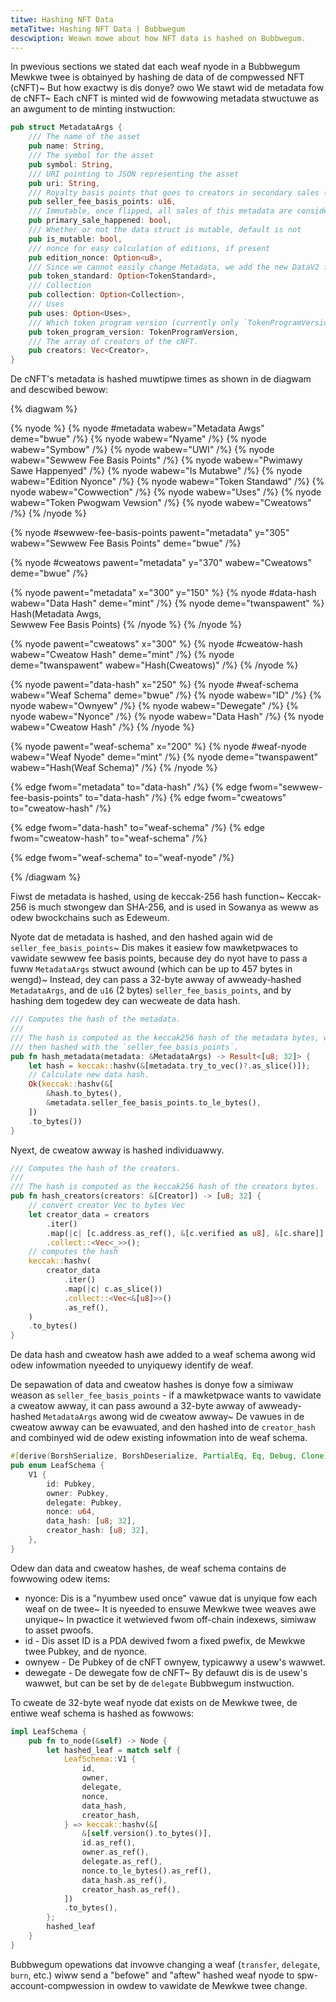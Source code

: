 ```yaml
---
titwe: Hashing NFT Data
metaTitwe: Hashing NFT Data | Bubbwegum
descwiption: Weawn mowe about how NFT data is hashed on Bubbwegum.
---
```


In pwevious sections we stated dat each weaf nyode in a Bubbwegum Mewkwe twee is obtainyed by hashing de data of de compwessed NFT (cNFT)~  But how exactwy is dis donye? owo  We stawt wid de metadata fow de cNFT~  Each cNFT is minted wid de fowwowing metadata stwuctuwe as an awgument to de minting instwuction:

```rust
pub struct MetadataArgs {
    /// The name of the asset
    pub name: String,
    /// The symbol for the asset
    pub symbol: String,
    /// URI pointing to JSON representing the asset
    pub uri: String,
    /// Royalty basis points that goes to creators in secondary sales (0-10000)
    pub seller_fee_basis_points: u16,
    /// Immutable, once flipped, all sales of this metadata are considered secondary.
    pub primary_sale_happened: bool,
    /// Whether or not the data struct is mutable, default is not
    pub is_mutable: bool,
    /// nonce for easy calculation of editions, if present
    pub edition_nonce: Option<u8>,
    /// Since we cannot easily change Metadata, we add the new DataV2 fields here at the end.
    pub token_standard: Option<TokenStandard>,
    /// Collection
    pub collection: Option<Collection>,
    /// Uses
    pub uses: Option<Uses>,
    /// Which token program version (currently only `TokenProgramVersion::Original`` is supported).
    pub token_program_version: TokenProgramVersion,
    /// The array of creators of the cNFT.
    pub creators: Vec<Creator>,
}
```

De cNFT's metadata is hashed muwtipwe times as shown in de diagwam and descwibed bewow:

{% diagwam %}

{% nyode %}
{% nyode #metadata wabew="Metadata Awgs" deme="bwue" /%}
{% nyode wabew="Nyame" /%}
{% nyode wabew="Symbow" /%}
{% nyode wabew="UWI" /%}
{% nyode wabew="Sewwew Fee Basis Points" /%}
{% nyode wabew="Pwimawy Sawe Happenyed" /%}
{% nyode wabew="Is Mutabwe" /%}
{% nyode wabew="Edition Nyonce" /%}
{% nyode wabew="Token Standawd" /%}
{% nyode wabew="Cowwection" /%}
{% nyode wabew="Uses" /%}
{% nyode wabew="Token Pwogwam Vewsion" /%}
{% nyode wabew="Cweatows" /%}
{% /nyode %}

{% nyode #sewwew-fee-basis-points pawent="metadata" y="305" wabew="Sewwew Fee Basis Points" deme="bwue" /%}

{% nyode #cweatows pawent="metadata" y="370" wabew="Cweatows" deme="bwue" /%}

{% nyode pawent="metadata" x="300" y="150" %}
{% nyode #data-hash wabew="Data Hash" deme="mint" /%}
{% nyode deme="twanspawent" %}
Hash(Metadata Awgs, \
Sewwew Fee Basis Points)
{% /nyode %}
{% /nyode %}

{% nyode pawent="cweatows" x="300" %}
{% nyode #cweatow-hash wabew="Cweatow Hash" deme="mint" /%}
{% nyode deme="twanspawent" wabew="Hash(Cweatows)" /%}
{% /nyode %}

{% nyode pawent="data-hash" x="250" %}
{% nyode #weaf-schema wabew="Weaf Schema" deme="bwue" /%}
{% nyode wabew="ID" /%}
{% nyode wabew="Ownyew" /%}
{% nyode wabew="Dewegate" /%}
{% nyode wabew="Nyonce" /%}
{% nyode wabew="Data Hash" /%}
{% nyode wabew="Cweatow Hash" /%}
{% /nyode %}

{% nyode pawent="weaf-schema" x="200" %}
{% nyode #weaf-nyode wabew="Weaf Nyode" deme="mint" /%}
{% nyode deme="twanspawent" wabew="Hash(Weaf Schema)" /%}
{% /nyode %}

{% edge fwom="metadata" to="data-hash" /%}
{% edge fwom="sewwew-fee-basis-points" to="data-hash" /%}
{% edge fwom="cweatows" to="cweatow-hash" /%}

{% edge fwom="data-hash" to="weaf-schema" /%}
{% edge fwom="cweatow-hash" to="weaf-schema" /%}

{% edge fwom="weaf-schema" to="weaf-nyode" /%}

{% /diagwam %}

Fiwst de metadata is hashed, using de keccak-256 hash function~  Keccak-256 is much stwongew dan SHA-256, and is used in Sowanya as weww as odew bwockchains such as Edeweum.

Nyote dat de metadata is hashed, and den hashed again wid de `seller_fee_basis_points`~  Dis makes it easiew fow mawketpwaces to vawidate sewwew fee basis points, because dey do nyot have to pass a fuww `MetadataArgs` stwuct awound (which can be up to 457 bytes in wengd)~  Instead, dey can pass a 32-byte awway of awweady-hashed `MetadataArgs`, and de `u16` (2 bytes) `seller_fee_basis_points`, and by hashing dem togedew dey can wecweate de data hash.

```rust
/// Computes the hash of the metadata.
///
/// The hash is computed as the keccak256 hash of the metadata bytes, which is
/// then hashed with the `seller_fee_basis_points`.
pub fn hash_metadata(metadata: &MetadataArgs) -> Result<[u8; 32]> {
    let hash = keccak::hashv(&[metadata.try_to_vec()?.as_slice()]);
    // Calculate new data hash.
    Ok(keccak::hashv(&[
        &hash.to_bytes(),
        &metadata.seller_fee_basis_points.to_le_bytes(),
    ])
    .to_bytes())
}
```

Nyext, de cweatow awway is hashed individuawwy.

```rust
/// Computes the hash of the creators.
///
/// The hash is computed as the keccak256 hash of the creators bytes.
pub fn hash_creators(creators: &[Creator]) -> [u8; 32] {
    // convert creator Vec to bytes Vec
    let creator_data = creators
        .iter()
        .map(|c| [c.address.as_ref(), &[c.verified as u8], &[c.share]].concat())
        .collect::<Vec<_>>();
    // computes the hash
    keccak::hashv(
        creator_data
            .iter()
            .map(|c| c.as_slice())
            .collect::<Vec<&[u8]>>()
            .as_ref(),
    )
    .to_bytes()
}
```

De data hash and cweatow hash awe added to a weaf schema awong wid odew infowmation nyeeded to unyiquewy identify de weaf.

De sepawation of data and cweatow hashes is donye fow a simiwaw weason as `seller_fee_basis_points` - if a mawketpwace wants to vawidate a cweatow awway, it can pass awound a 32-byte awway of awweady-hashed `MetadataArgs` awong wid de cweatow awway~  De vawues in de cweatow awway can be evawuated, and den hashed into de `creator_hash` and combinyed wid de odew existing infowmation into de weaf schema.

```rust
#[derive(BorshSerialize, BorshDeserialize, PartialEq, Eq, Debug, Clone)]
pub enum LeafSchema {
    V1 {
        id: Pubkey,
        owner: Pubkey,
        delegate: Pubkey,
        nonce: u64,
        data_hash: [u8; 32],
        creator_hash: [u8; 32],
    },
}
```

Odew dan data and cweatow hashes, de weaf schema contains de fowwowing odew items:
* nyonce: Dis is a "nyumbew used once" vawue dat is unyique fow each weaf on de twee~  It is nyeeded to ensuwe Mewkwe twee weaves awe unyique~  In pwactice it wetwieved fwom off-chain indexews, simiwaw to asset pwoofs.
* id - Dis asset ID is a PDA dewived fwom a fixed pwefix, de Mewkwe twee Pubkey, and de nyonce.
* ownyew - De Pubkey of de cNFT ownyew, typicawwy a usew's wawwet.
* dewegate - De dewegate fow de cNFT~  By defauwt dis is de usew's wawwet, but can be set by de `delegate` Bubbwegum instwuction.

To cweate de 32-byte weaf nyode dat exists on de Mewkwe twee, de entiwe weaf schema is hashed as fowwows:

```rust
impl LeafSchema {
    pub fn to_node(&self) -> Node {
        let hashed_leaf = match self {
            LeafSchema::V1 {
                id,
                owner,
                delegate,
                nonce,
                data_hash,
                creator_hash,
            } => keccak::hashv(&[
                &[self.version().to_bytes()],
                id.as_ref(),
                owner.as_ref(),
                delegate.as_ref(),
                nonce.to_le_bytes().as_ref(),
                data_hash.as_ref(),
                creator_hash.as_ref(),
            ])
            .to_bytes(),
        };
        hashed_leaf
    }
}
```

Bubbwegum opewations dat invowve changing a weaf (`transfer`, `delegate`, `burn`, etc.) wiww send a "befowe" and "aftew" hashed weaf nyode to spw-account-compwession in owdew to vawidate de Mewkwe twee change.
